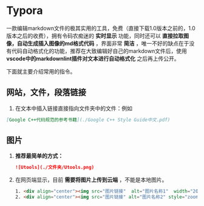 # Typora

一款编辑markdown文件的极其实用的工具，免费（直接下载1.0版本之前的，1.0版本之后的收费），拥有令码农痴迷的 **实时显示** 功能，同时还可以 **直接拉取图像，自动生成插入图像的md格式代码** ，界面非常 **简洁** ，唯一不好的缺点在于没有代码自动格式化的功能，推荐在大致编辑好自己的markdown文件后，使用 **vscode中的markdownlint插件对文本进行自动格式化** 之后再上传公开。

下面就主要介绍常用的指令。

## 网站，文件，段落链接

1. 在文本中插入链接直接指向文件夹中的文件：例如

```markdown
[Google C++代码规范的参考书籍](./Google C++ Style Guide中文.pdf)
```

## 图片

1. **推荐最简单的方式：**

   ```markdown
   ![Utools](./文件夹/Utools.png)
   ```

2. 在网页端显示，目前 **需要将图片上传到云端** ，不能是本地图片。

   ```html
   1. <div align="center"><img src="图片链接"  alt="图片名称1"  width="200" height="200"></img></div>
   2. <div align="center"><img src="图片链接" alt="图片名称2" style="zoom=50%"></img></div>
   ```
